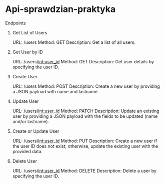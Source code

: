 # Api-sprawdzian-praktyka
Endpoints
1. Get List of Users

    URL: /users
    Method: GET
    Description: Get a list of all users.

2. Get User by ID

    URL: /users/<int:user_id>
    Method: GET
    Description: Get user details by specifying the user ID.

3. Create User

    URL: /users
    Method: POST
    Description: Create a new user by providing a JSON payload with name and lastname.

4. Update User

    URL: /users/<int:user_id>
    Method: PATCH
    Description: Update an existing user by providing a JSON payload with the fields to be updated (name and/or lastname).

5. Create or Update User

    URL: /users/<int:user_id>
    Method: PUT
    Description: Create a new user if the user ID does not exist; otherwise, update the existing user with the provided data.

6. Delete User

    URL: /users/<int:user_id>
    Method: DELETE
    Description: Delete a user by specifying the user ID.
